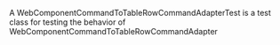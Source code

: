 A WebComponentCommandToTableRowCommandAdapterTest is a test class for testing the behavior of WebComponentCommandToTableRowCommandAdapter